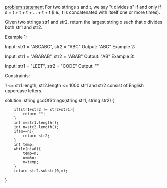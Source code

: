 [problem statement](https://leetcode.com/problems/greatest-common-divisor-of-strings/description/?envType=study-plan-v2&envId=leetcode-75)
For two strings s and t, we say "t divides s" if and only if s = t + t + t + ... + t + t (i.e., t is concatenated with itself one or more times).

Given two strings str1 and str2, return the largest string x such that x divides both str1 and str2.

 

Example 1:

Input: str1 = "ABCABC", str2 = "ABC"
Output: "ABC"
Example 2:

Input: str1 = "ABABAB", str2 = "ABAB"
Output: "AB"
Example 3:

Input: str1 = "LEET", str2 = "CODE"
Output: ""
 

Constraints:

1 <= str1.length, str2.length <= 1000
str1 and str2 consist of English uppercase letters.


solution:
 string gcdOfStrings(string str1, string str2)
{


        if(str1+str2 != str2+str1){
            return "";
        }
        int m=str1.length();
        int n=str2.length();
        if(m==n){
            return str2;
        }
        int temp;
        while(n!=0){
            temp=n;
            n=m%n;
            m=temp;
        }
        return str2.substr(0,m);
}